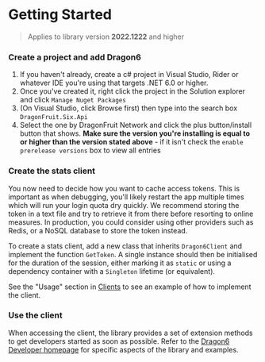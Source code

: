 # Getting Started
> Applies to library version **2022.1222** and higher

### Create a project and add Dragon6

1. If you haven't already, create a c# project in Visual Studio, Rider or whatever IDE you're using that targets .NET 6.0 or higher.
2. Once you've created it, right click the project in the Solution explorer and click `Manage Nuget Packages`
3. (On Visual Studio, click Browse first) then type into the search box `DragonFruit.Six.Api`
4. Select the one by DragonFruit Network and click the plus button/install button that shows. **Make sure the version you're installing is equal to or higher than the version stated above** - if it isn't check the `enable prerelease versions` box to view all entries

### Create the stats client
You now need to decide how you want to cache access tokens. This is important as when debugging, you'll likely restart the app multiple times which will run your login quota dry quickly. We recommend storing the token in a text file and try to retrieve it from there before resorting to online measures. In production, you could consider using other providers such as Redis, or a NoSQL database to store the token instead.

To create a stats client, add a new class that inherits `Dragon6Client` and implement the function `GetToken`. A single instance should then be initialised for the duration of the session, either marking it as `static` or using a dependency container with a `Singleton` lifetime (or equivalent).

See the "Usage" section in [Clients](/wiki/dragon6/developers/clients) to see an example of how to implement the client.

### Use the client
When accessing the client, the library provides a set of extension methods to get developers started as soon as possible. Refer to the [Dragon6 Developer homepage](/wiki/dragon6/developers) for specific aspects of the library and examples.